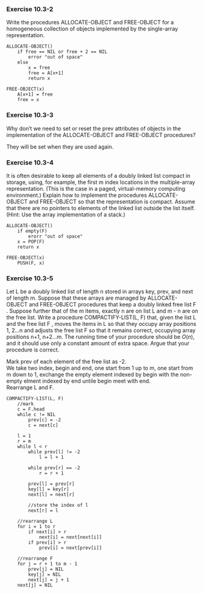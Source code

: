 ### Exercise 10.3-2

Write the procedures ALLOCATE-OBJECT and FREE-OBJECT for a homogeneous
collection of objects implemented by the single-array representation.

    ALLOCATE-OBJECT()
        if free == NIL or free + 2 == NIL
            error "out of space"
        else 
            x = free
            free = A[x+1]
            return x

    FREE-OBJECT(x)
        A[x+1] = free
        free = x

### Exercise 10.3-3

Why don’t we need to set or reset the prev attributes of objects in the implementation of the ALLOCATE-OBJECT and FREE-OBJECT procedures?

They will be set when they are used again.

### Exercise 10.3-4

It is often desirable to keep all elements of a doubly linked list compact in storage,
using, for example, the first m index locations in the multiple-array representation.
(This is the case in a paged, virtual-memory computing environment.) Explain
how to implement the procedures ALLOCATE-OBJECT and FREE-OBJECT so that
the representation is compact. Assume that there are no pointers to elements of the
linked list outside the list itself. (Hint: Use the array implementation of a stack.)   

    ALLOCATE-OBJECT()
        if empty(F)
            erorr "out of space"
        x = POP(F)
        return x

    FREE-OBJECT(x)
        PUSH(F, x)

### Exercise 10.3-5

Let L be a doubly linked list of length n stored in arrays key, prev, and next of
length m. Suppose that these arrays are managed by ALLOCATE-OBJECT and
FREE-OBJECT procedures that keep a doubly linked free list F . Suppose further
that of the m items, exactly n are on list L and m - n are on the free list. Write
a procedure COMPACTIFY-LIST(L, F) that, given the list L and the free list F ,
moves the items in L so that they occupy array positions 1, 2...n and adjusts the
free list F so that it remains correct, occupying array positions n+1, n+2...m.
The running time of your procedure should be $O(n)$, and it should use only a
constant amount of extra space. Argue that your procedure is correct.

Mark prev of each element of the free list as -2.  
We take two index, begin and end, one start from 1 up to m, one start from m down to 1, exchange the empty element indexed by begin with the non-empty elment indexed by end untile begin meet with end.  
Rearrange L and F.  

    COMPACTIFY-LIST(L, F)
        //mark
        c = F.head
        while c != NIL
            prev[c] = -2
            c = next[c]

        l = 1
        r = m
        while l < r
            while prev[l] != -2
                l = l + 1
            
            while prev[r] == -2
                r = r + 1
            
            prev[l] = prev[r]
            key[l] = key[r]
            next[l] = next[r]

            //store the index of l
            next[r] = l
        
        //rearrange L
        for i = 1 to r
            if next[i] > r
                next[i] = next[next[i]]
            if prev[i] > r
                prev[i] = next[prev[i]]
        
        //rearrange F
        for j = r + 1 to m - 1
            prev[j] = NIL
            key[j] = NIL
            next[j] = j + 1
        next[j] = NIL
